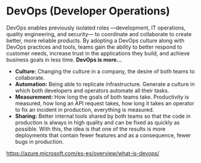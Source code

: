 # DevOps (Developer Operations)


DevOps enables previously isolated roles —development, IT operations, quality engineering, and security— to coordinate and collaborate to create better, more reliable products. By adopting a DevOps culture along with DevOps practices and tools, teams gain the ability to better respond to customer needs, increase trust in the applications they build, and achieve business goals in less time. 
**DevOps is more...**
- **Culture:** Changing the culture in a company, the desire of both teams to collaborate.
- **Automation:** Being able to replicate infrastructure.  Generate a culture in which both developers and operators automate all their tasks.
- **Measurement:** How long the goals of both teams take. Productivity is measured, how long an API request takes, how long it takes an operator to fix an incident in production, everything is measured.
- **Sharing:** Better internal tools shared by both teams so that the code in production is always in high quality and can be fixed as quickly as possible.
With this, the idea is that one of the results is more deployments that contain fewer features and as a consequence, fewer bugs in production.


https://azure.microsoft.com/es-es/overview/what-is-devops/
